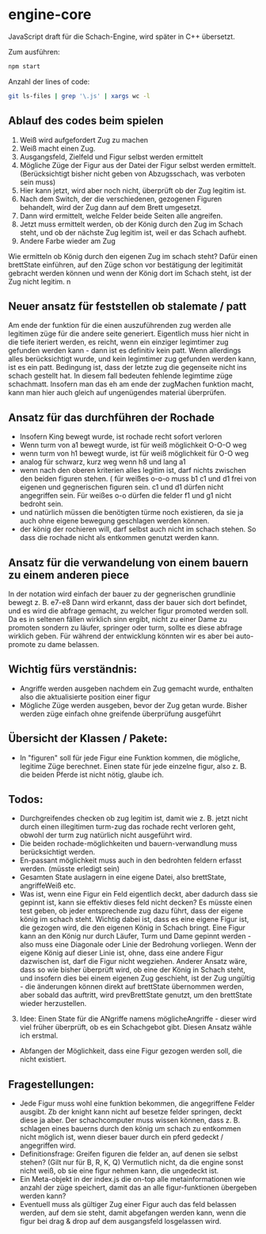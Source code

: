 # engine-core

JavaScript draft für die Schach-Engine, wird später in C++ übersetzt.

Zum ausführen:

```bash
npm start
```

Anzahl der lines of code:

```bash
git ls-files | grep '\.js' | xargs wc -l
```

## Ablauf des codes beim spielen

1. Weiß wird aufgefordert Zug zu machen
2. Weiß macht einen Zug.
3. Ausgangsfeld, Zielfeld und Figur selbst werden ermittelt
4. Mögliche Züge der Figur aus der Datei der Figur selbst werden ermittelt. (Berücksichtigt bisher nicht geben von Abzugsschach, was verboten sein muss)
5. Hier kann jetzt, wird aber noch nicht, überprüft ob der Zug legitim ist.
6. Nach dem Switch, der die verschiedenen, gezogenen Figuren behandelt, wird der Zug dann auf dem Brett umgesetzt.
7. Dann wird ermittelt, welche Felder beide Seiten alle angreifen.
8. Jetzt muss ermittelt werden, ob der König durch den Zug im Schach steht, und ob der nächste Zug legitim ist, weil er das Schach aufhebt.
9. Andere Farbe wieder am Zug

Wie ermitteln ob König durch den eigenen Zug im schach steht?
Dafür einen brettState einführen, auf den Züge schon vor bestätigung der legitimität gebracht werden können und wenn der König dort im Schach steht, ist der Zug nicht legitim. n

## Neuer ansatz für feststellen ob stalemate / patt

Am ende der funktion für die einen auszuführenden zug werden alle legitimen züge für die andere seite generiert.
Eigentlich muss hier nicht in die tiefe iteriert werden, es reicht, wenn ein einziger legimtimer zug gefunden werden kann - dann ist
es definitiv kein patt. Wenn allerdings alles berücksichtigt wurde, und kein legimtimer zug gefunden werden kann, ist es ein patt.
Bedingung ist, dass der letzte zug die gegenseite nicht ins schach gestellt hat. In diesem fall bedeuten fehlende legimtime züge schachmatt.
Insofern man das eh am ende der zugMachen funktion macht, kann man hier auch gleich auf ungenügendes material überprüfen.

## Ansatz für das durchführen der Rochade

-  Insofern King bewegt wurde, ist rochade recht sofort verloren
-  Wenn turm von a1 bewegt wurde, ist für weiß möglichkeit O-O-O weg
-  wenn turm von h1 bewegt wurde, ist für weiß möglichkeit für O-O weg
-  analog für schwarz, kurz weg wenn h8 und lang a1
-  wenn nach den oberen kriterien alles legitim ist, darf nichts zwischen den beiden figuren stehen. (
   für weißes o-o-o muss b1 c1 und d1 frei von eigenen und gegnerischen figuren sein. c1 und d1 dürfen nicht angegriffen sein.
   Für weißes o-o dürfen die felder f1 und g1 nicht bedroht sein.
-  und natürlich müssen die benötigten türme noch existieren, da sie ja auch ohne eigene bewegung geschlagen werden können.
-  der könig der rochieren will, darf selbst auch nicht im schach stehen. So dass die rochade nicht als entkommen genutzt werden kann.

## Ansatz für die verwandelung von einem bauern zu einem anderen piece

In der notation wird einfach der bauer zu der gegnerischen grundlinie bewegt z. B. e7-e8
Dann wird erkannt, dass der bauer sich dort befindet, und es wird die abfrage gemacht, zu welcher figur promoted werden soll.
Da es in seltenen fällen wirklich sinn ergibt, nicht zu einer Dame zu promoten sondern zu läufer, springer oder turm, sollte es diese abfrage wirklich geben. Für während der entwicklung könnten wir es aber bei auto-promote zu dame belassen.

## Wichtig fürs verständnis:

-  Angriffe werden ausgeben nachdem ein Zug gemacht wurde, enthalten also die aktualisierte position einer figur
-  Mögliche Züge werden ausgeben, bevor der Zug getan wurde. Bisher werden züge einfach ohne greifende überprüfung ausgeführt

## Übersicht der Klassen / Pakete:

-  In "figuren" soll für jede Figur eine Funktion kommen, die mögliche, legitime Züge berechnet. Einen state für jede einzelne figur, also z. B. die beiden Pferde ist nicht nötig, glaube ich.

## Todos:

-  Durchgreifendes checken ob zug legitim ist, damit wie z. B. jetzt nicht durch einen illegitimen turm-zug das rochade recht verloren geht,
   obwohl der turm zug natürlich nicht ausgeführt wird.
-  Die beiden rochade-möglichkeiten und bauern-verwandlung muss berücksichtigt werden.
-  En-passant möglichkeit muss auch in den bedrohten feldern erfasst werden. (müsste erledigt sein)
-  Gesamten State auslagern in eine eigene Datei, also brettState, angriffeWeiß etc.
-  Was ist, wenn eine Figur ein Feld eigentlich deckt, aber dadurch dass sie gepinnt ist, kann sie effektiv dieses feld nicht decken? Es müsste einen test geben, ob jeder entsprechende zug dazu führt, dass der eigene könig im schach steht.
   Wichtig dabei ist, dass es eine eigene Figur ist, die gezogen wird, die den eigenen König in Schach bringt. Eine Figur kann an den König nur durch Läufer, Turm und Dame gepinnt werden - also muss eine Diagonale oder Linie der Bedrohung vorliegen. Wenn der eigene König auf dieser Linie ist, ohne, dass eine andere Figur dazwischen ist, darf die Figur nicht wegziehen. Anderer Ansatz wäre, dass so wie bisher überprüft wird, ob eine der König in Schach steht, und insofern dies bei einem eigenen Zug geschieht, ist der Zug ungültig - die änderungen können direkt auf brettState übernommen werden, aber sobald das auftritt, wird prevBrettState genutzt, um den brettState wieder herzustellen.

3. Idee: Einen State für die ANgriffe namens möglicheAngriffe - dieser wird viel früher überprüft, ob es ein Schachgebot gibt. Diesen Ansatz wähle ich erstmal.

-  Abfangen der Möglichkeit, dass eine Figur gezogen werden soll, die nicht existiert.

## Fragestellungen:

-  Jede Figur muss wohl eine funktion bekommen, die angegriffene Felder ausgibt. Zb der knight kann nicht auf besetze felder springen, deckt diese ja aber. Der schachcomputer muss wissen können, dass z. B. schlagen eines bauerns durch den könig um schach zu entkommen nicht möglich ist, wenn dieser bauer durch ein pferd gedeckt / angegriffen wird.
-  Definitionsfrage: Greifen figuren die felder an, auf denen sie selbst stehen? (Gilt nur für B, R, K, Q)
   Vermutlich nicht, da die engine sonst nicht weiß, ob sie eine figur nehmen kann, die ungedeckt ist.
-  Ein Meta-objekt in der index.js die on-top alle metainformationen wie anzahl der züge speichert, damit das an alle figur-funktionen übergeben werden kann?
-  Eventuell muss als gültiger Zug einer Figur auch das feld belassen werden, auf dem sie steht, damit abgefangen werden kann, wenn die figur bei drag & drop auf dem ausgangsfeld losgelassen wird.
